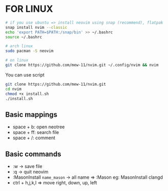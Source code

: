 # FOR LINUX

```bash
# if you use ubuntu => install neovim using snap (recommend), flatpak
snap install nvim --classic
echo 'export PATH=$PATH:/snap/bin' >> ~/.bashrc
source ~/.bashrc
```

```bash
# arch linux 
sudo pacman -S neovim
```

```bash 
# on linux
git clone https://github.com/mew-11/nvim.git ~/.config/nvim && nvim
```

You can use script
```bash
git clone https://github.com/mew-11/nvim.git
cd nvim
chmod +x install.sh
./install.sh
```

## Basic mappings
- space + b: open neotree
- space + ff: search file
- space + /: comment
## Basic commands
- :w -> save file
- :q -> quit neovim
- :MasonInstall `name_mason` -> all name => :Mason
  eg: MasonInstall clangd
- ctrl + h,j,k,l => move right, down, up, left

